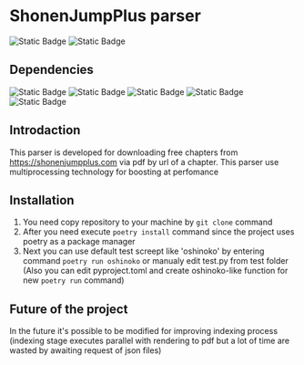 # ShonenJumpPlus parser
![Static Badge](https://img.shields.io/badge/build-passing-green)
![Static Badge](https://img.shields.io/badge/License-Apache_2.0-blue)
## Dependencies
![Static Badge](https://img.shields.io/badge/Python-3.12.4-green)
![Static Badge](https://img.shields.io/badge/Poetry-1.8.3-blue)
![Static Badge](https://img.shields.io/badge/PIL-10.4.0-red)
![Static Badge](https://img.shields.io/badge/reportlab-4.2.2-white)
![Static Badge](https://img.shields.io/badge/requests-2.32.3-yellow)


## Introdaction
This parser is developed for downloading free chapters from https://shonenjumpplus.com via pdf by url of a chapter. This parser use multiprocessing technology for boosting at perfomance

## Installation
1. You need copy repository to your machine by ```git clone``` command
2. After you need execute ```poetry install``` command since the project uses poetry as a package manager
3. Next you can use default test screept like 'oshinoko' by entering command ```poetry run oshinoko``` or manualy edit test.py from test folder (Also you can edit pyproject.toml and create oshinoko-like function for new ```poetry run``` command)

## Future of the project
In the future it's possible to be modified for improving indexing process (indexing stage executes parallel with rendering to pdf but a lot of time are wasted by awaiting request of json files)

